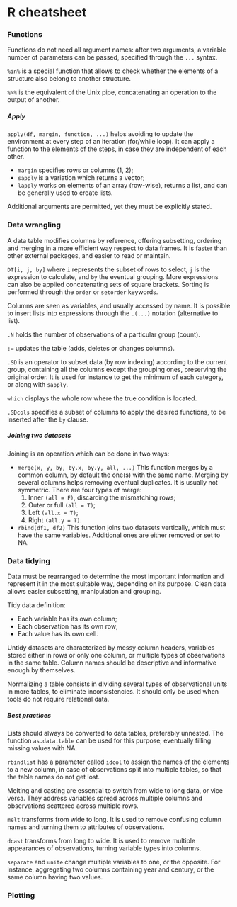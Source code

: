 # R cheatsheet

### Functions

Functions do not need all argument names: after two arguments, a variable number of parameters can be passed, specified through the `...` syntax.

`%in%` is a special function that allows to check whether the elements of a structure also belong to another structure.

`%>%` is the equivalent of the Unix pipe, concatenating an operation to the output of another.

##### Apply

`apply(df, margin, function, ...)` helps avoiding to update the environment at every step of an iteration (for/while loop). It can apply a function to the elements of the steps, in case they are independent of each other.

* `margin` specifies rows or columns (1, 2);
* `sapply` is a variation which returns a vector;
* `lapply` works on elements of an array (row-wise), returns a list, and can be generally used to create lists.

Additional arguments are permitted, yet they must be explicitly stated.



### Data wrangling

A data table modifies columns by reference, offering subsetting, ordering and merging in a more efficient way respect to data frames. It is faster than other external packages, and easier to read or maintain.

`DT[i, j, by]` where `i` represents the subset of rows to select, `j` is the expression to calculate, and `by` the eventual grouping. More expressions can also be applied concatenating sets of square brackets. Sorting is performed through the `order` or `setorder` keywords.

Columns are seen as variables, and usually accessed by name. It is possible to insert lists into expressions through the `.(...)` notation (alternative to list). 

`.N` holds the number of observations of a particular group (count).

`:=` updates the table (adds, deletes or changes columns).

`.SD` is an operator to subset data (by row indexing) according to the current group, containing all the columns except the grouping ones, preserving the original order. It is used for instance to get the minimum of each category, or along with `sapply`.

`which` displays the whole row where the true condition is located.

`.SDcols` specifies a subset of columns to apply the desired functions, to be inserted after the `by` clause. 

##### Joining two datasets

Joining is an operation which can be done in two ways:

- `merge(x, y, by, by.x, by.y, all, ...)`
  This function merges by a common column, by default the one(s) with the same name. Merging by several columns helps removing eventual duplicates. It is usually not symmetric. There are four types of merge:
  1. Inner `(all = F)`, discarding the mismatching rows;
  2. Outer or full `(all = T)`;
  3. Left `(all.x = T)`;
  4. Right `(all.y = T)`.
- `rbind(df1, df2)`
  This function joins two datasets vertically, which must have the same variables. Additional ones are either removed or set to NA.



### Data tidying

Data must be rearranged to determine the most important information and represent it in the most suitable way, depending on its purpose. Clean data allows easier subsetting, manipulation and grouping.

Tidy data definition:

* Each variable has its own column;
* Each observation has its own row;
* Each value has its own cell.

Untidy datasets are characterized by messy column headers, variables stored either in rows or only one column, or multiple types of observations in the same table. Column names should be descriptive and informative enough by themselves. 

Normalizing a table consists in dividing several types of observational units in more tables,  to eliminate inconsistencies. It should only be used when tools do not require relational data.

##### Best practices

Lists should always be converted to data tables, preferably unnested. The function `as.data.table` can be used for this purpose, eventually filling missing values with NA.

`rbindlist` has a parameter called `idcol` to assign the names of the elements to a new column, in case of observations split into multiple tables, so that the table names do not get lost. 

Melting and casting are essential to switch from wide to long data, or vice versa. They address variables spread across multiple columns and observations scattered across multiple rows.

`melt` transforms from wide to long. It is used to remove confusing column names and turning them to attributes of observations. 

`dcast` transforms from long to wide. It is used to remove multiple appearances of observations, turning variable types into columns. 

`separate` and `unite` change multiple variables to one, or the opposite. For instance, aggregating two columns containing year and century, or the same column having two values. 



### Plotting

